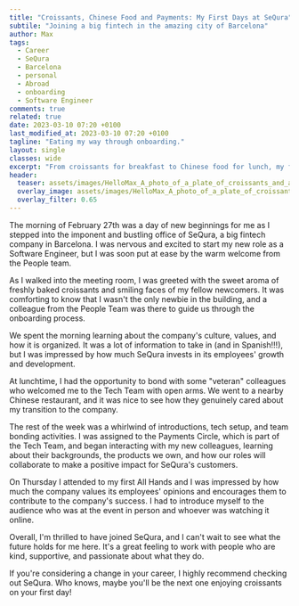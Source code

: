 ```yaml
---
title: "Croissants, Chinese Food and Payments: My First Days at SeQura"
subtile: "Joining a big fintech in the amazing city of Barcelona"
author: Max
tags: 
  - Career
  - SeQura
  - Barcelona
  - personal
  - Abroad
  - onboarding
  - Software Engineer
comments: true
related: true
date: 2023-03-10 07:20 +0100
last_modified_at: 2023-03-10 07:20 +0100
tagline: "Eating my way through onboarding."
layout: single
classes: wide
excerpt: "From croissants for breakfast to Chinese food for lunch, my first week at SeQura was a tasty and welcoming introduction to life as a software engineer in Barcelona."
header:
  teaser: assets/images/HelloMax_A_photo_of_a_plate_of_croissants_and_a_cup_of_coffee_6d8ec6bc-72bc-4596-a2e2-ef5d4d38e22f.png
  overlay_image: assets/images/HelloMax_A_photo_of_a_plate_of_croissants_and_a_cup_of_coffee_6d8ec6bc-72bc-4596-a2e2-ef5d4d38e22f.png
  overlay_filter: 0.65
---
```


The morning of February 27th was a day of new beginnings for me as I stepped into the imponent and bustling office of SeQura, a big fintech company in Barcelona. I was nervous and excited to start my new role as a Software Engineer, but I was soon put at ease by the warm welcome from the People team.

As I walked into the meeting room, I was greeted with the sweet aroma of freshly baked croissants and smiling faces of my fellow newcomers. It was comforting to know that I wasn't the only newbie in the building, and a colleague from the People Team was there to guide us through the onboarding process.

We spent the morning learning about the company's culture, values, and how it is organized. It was a lot of information to take in (and in Spanish!!!), but I was impressed by how much SeQura invests in its employees' growth and development.

At lunchtime, I had the opportunity to bond with some "veteran" colleagues who welcomed me to the Tech Team with open arms. We went to a nearby Chinese restaurant, and it was nice to see how they genuinely cared about my transition to the company.

The rest of the week was a whirlwind of introductions, tech setup, and team bonding activities. I was assigned to the Payments Circle, which is part of the Tech Team, and began interacting with my new colleagues, learning about their backgrounds, the products we own, and how our roles will collaborate to make a positive impact for SeQura's customers.

On Thursday I attended to my first All Hands and I was impressed by how much the company values its employees' opinions and encourages them to contribute to the company's success. I had to introduce myself to the audience who was at the event in person and whoever was watching it online.

Overall, I'm thrilled to have joined SeQura, and I can't wait to see what the future holds for me here. It's a great feeling to work with people who are kind, supportive, and passionate about what they do.

If you're considering a change in your career, I highly recommend checking out SeQura. Who knows, maybe you'll be the next one enjoying croissants on your first day!
